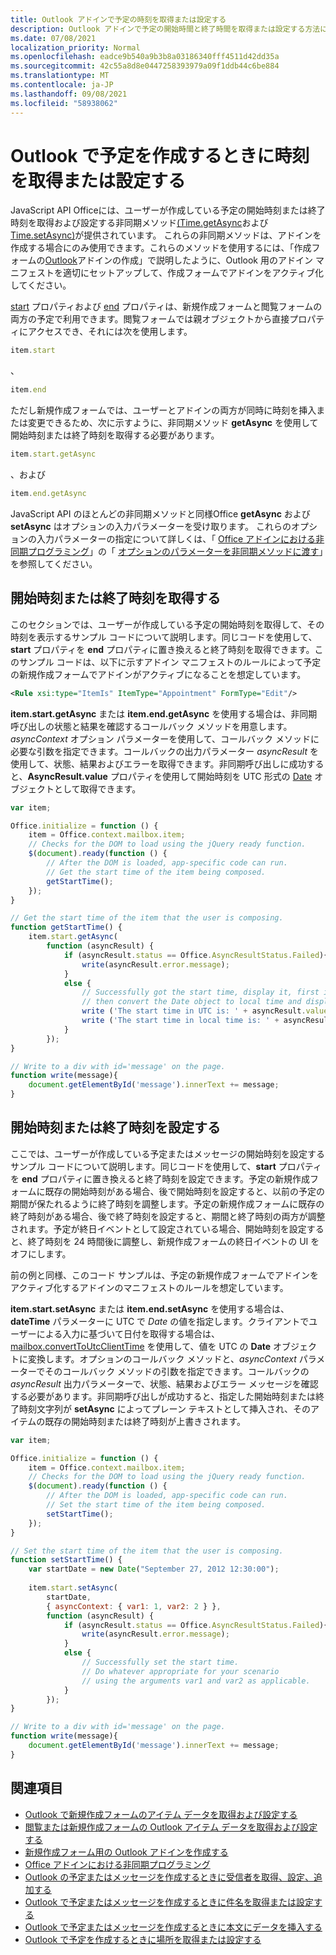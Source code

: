 ```yaml
---
title: Outlook アドインで予定の時刻を取得または設定する
description: Outlook アドインで予定の開始時間と終了時間を取得または設定する方法について説明します。
ms.date: 07/08/2021
localization_priority: Normal
ms.openlocfilehash: eadce9b540a9b3b8a03186340fff4511d42dd35a
ms.sourcegitcommit: 42c55a8d8e0447258393979a09f1ddb44c6be884
ms.translationtype: MT
ms.contentlocale: ja-JP
ms.lasthandoff: 09/08/2021
ms.locfileid: "58938062"
---
```

# <a name="get-or-set-the-time-when-composing-an-appointment-in-outlook"></a>Outlook で予定を作成するときに時刻を取得または設定する

JavaScript API Officeには、ユーザーが作成している予定の開始時刻または終了時刻を取得および設定する非同期メソッド[(Time.getAsync](/javascript/api/outlook/office.time#getAsync_options__callback_)および[Time.setAsync)](/javascript/api/outlook/office.time#setAsync_dateTime__options__callback_)が提供されています。 これらの非同期メソッドは、アドインを作成する場合にのみ使用できます。これらのメソッドを使用するには、「作成フォームの[Outlook](compose-scenario.md)アドインの作成」で説明したように、Outlook 用のアドイン マニフェストを適切にセットアップして、作成フォームでアドインをアクティブ化してください。

[start](../reference/objectmodel/preview-requirement-set/office.context.mailbox.item.md#properties) プロパティおよび [end](../reference/objectmodel/preview-requirement-set/office.context.mailbox.item.md#properties) プロパティは、新規作成フォームと閲覧フォームの両方の予定で利用できます。閲覧フォームでは親オブジェクトから直接プロパティにアクセスでき、それには次を使用します。

```js
item.start
```

、

```js
item.end
```

ただし新規作成フォームでは、ユーザーとアドインの両方が同時に時刻を挿入または変更できるため、次に示すように、非同期メソッド **getAsync** を使用して開始時刻または終了時刻を取得する必要があります。

```js
item.start.getAsync
```

、および

```js
item.end.getAsync
```

JavaScript API のほとんどの非同期メソッドと同様Office **getAsync** および **setAsync** はオプションの入力パラメーターを受け取ります。 これらのオプションの入力パラメーターの指定について詳しくは、「 [Office アドインにおける非同期プログラミング](../develop/asynchronous-programming-in-office-add-ins.md#pass-optional-parameters-inline)」の「 [オプションのパラメーターを非同期メソッドに渡す](../develop/asynchronous-programming-in-office-add-ins.md)」を参照してください。


## <a name="get-the-start-or-end-time"></a>開始時刻または終了時刻を取得する

このセクションでは、ユーザーが作成している予定の開始時刻を取得して、その時刻を表示するサンプル コードについて説明します。同じコードを使用して、**start** プロパティを **end** プロパティに置き換えると終了時刻を取得できます。このサンプル コードは、以下に示すアドイン マニフェストのルールによって予定の新規作成フォームでアドインがアクティブになることを想定しています。


```XML
<Rule xsi:type="ItemIs" ItemType="Appointment" FormType="Edit"/>

```

**item.start.getAsync** または **item.end.getAsync** を使用する場合は、非同期呼び出しの状態と結果を確認するコールバック メソッドを用意します。_asyncContext_ オプション パラメーターを使用して、コールバック メソッドに必要な引数を指定できます。コールバックの出力パラメーター _asyncResult_ を使用して、状態、結果およびエラーを取得できます。非同期呼び出しに成功すると、**AsyncResult.value** プロパティを使用して開始時刻を UTC 形式の [Date](/javascript/api/office/office.asyncresult#value) オブジェクトとして取得できます。


```js
var item;

Office.initialize = function () {
    item = Office.context.mailbox.item;
    // Checks for the DOM to load using the jQuery ready function.
    $(document).ready(function () {
        // After the DOM is loaded, app-specific code can run.
        // Get the start time of the item being composed.
        getStartTime();
    });
}

// Get the start time of the item that the user is composing.
function getStartTime() {
    item.start.getAsync(
        function (asyncResult) {
            if (asyncResult.status == Office.AsyncResultStatus.Failed){
                write(asyncResult.error.message);
            }
            else {
                // Successfully got the start time, display it, first in UTC and 
                // then convert the Date object to local time and display that.
                write ('The start time in UTC is: ' + asyncResult.value.toString());
                write ('The start time in local time is: ' + asyncResult.value.toLocaleString());
            }
        });
}

// Write to a div with id='message' on the page.
function write(message){
    document.getElementById('message').innerText += message; 
}
```


## <a name="set-the-start-or-end-time"></a>開始時刻または終了時刻を設定する

ここでは、ユーザーが作成している予定またはメッセージの開始時刻を設定するサンプル コードについて説明します。同じコードを使用して、**start** プロパティを **end** プロパティに置き換えると終了時刻を設定できます。予定の新規作成フォームに既存の開始時刻がある場合、後で開始時刻を設定すると、以前の予定の期間が保たれるように終了時刻を調整します。予定の新規作成フォームに既存の終了時刻がある場合、後で終了時刻を設定すると、期間と終了時刻の両方が調整されます。予定が終日イベントとして設定されている場合、開始時刻を設定すると、終了時刻を 24 時間後に調整し、新規作成フォームの終日イベントの UI をオフにします。

前の例と同様、このコード サンプルは、予定の新規作成フォームでアドインをアクティブ化するアドインのマニフェストのルールを想定しています。

**item.start.setAsync** または **item.end.setAsync** を使用する場合は、**dateTime** パラメーターに UTC で _Date_ の値を指定します。クライアントでユーザーによる入力に基づいて日付を取得する場合は、[mailbox.convertToUtcClientTime](../reference/objectmodel/preview-requirement-set/office.context.mailbox.md#methods) を使用して、値を UTC の **Date** オブジェクトに変換します。オプションのコールバック メソッドと、_asyncContext_ パラメーターでそのコールバック メソッドの引数を指定できます。コールバックの _asyncResult_ 出力パラメーターで、状態、結果およびエラー メッセージを確認する必要があります。非同期呼び出しが成功すると、指定した開始時刻または終了時刻文字列が **setAsync** によってプレーン テキストとして挿入され、そのアイテムの既存の開始時刻または終了時刻が上書きされます。




```js
var item;

Office.initialize = function () {
    item = Office.context.mailbox.item;
    // Checks for the DOM to load using the jQuery ready function.
    $(document).ready(function () {
        // After the DOM is loaded, app-specific code can run.
        // Set the start time of the item being composed.
        setStartTime();
    });
}

// Set the start time of the item that the user is composing.
function setStartTime() {
    var startDate = new Date("September 27, 2012 12:30:00");
    
    item.start.setAsync(
        startDate,
        { asyncContext: { var1: 1, var2: 2 } },
        function (asyncResult) {
            if (asyncResult.status == Office.AsyncResultStatus.Failed){
                write(asyncResult.error.message);
            }
            else {
                // Successfully set the start time.
                // Do whatever appropriate for your scenario
                // using the arguments var1 and var2 as applicable.
            }
        });
}

// Write to a div with id='message' on the page.
function write(message){
    document.getElementById('message').innerText += message; 
}
```


## <a name="see-also"></a>関連項目

- [Outlook で新規作成フォームのアイテム データを取得および設定する](get-and-set-item-data-in-a-compose-form.md)    
- [閲覧または新規作成フォームの Outlook アイテム データを取得および設定する](item-data.md)   
- [新規作成フォーム用の Outlook アドインを作成する](compose-scenario.md)    
- [Office アドインにおける非同期プログラミング](../develop/asynchronous-programming-in-office-add-ins.md)
- [Outlook の予定またはメッセージを作成するときに受信者を取得、設定、追加する](get-set-or-add-recipients.md)  
- [Outlook で予定またはメッセージを作成するときに件名を取得または設定する](get-or-set-the-subject.md)   
- [Outlook で予定またはメッセージを作成するときに本文にデータを挿入する](insert-data-in-the-body.md)   
- [Outlook で予定を作成するときに場所を取得または設定する](get-or-set-the-location-of-an-appointment.md)
    
